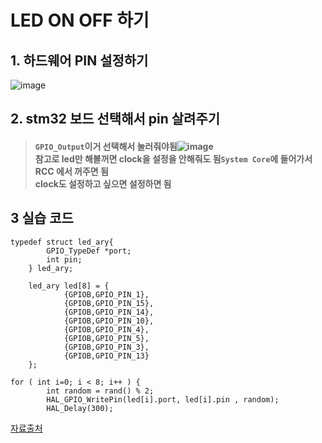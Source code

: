 # LED ON OFF 하기

## 1. 하드웨어 PIN 설정하기
![image](https://user-images.githubusercontent.com/80656700/186171668-ad28e30f-3660-4527-891a-6b0ec4a3e7f9.png)

## 2. stm32 보드 선택해서 pin 살려주기
> #### `GPIO_Output`이거 선택해서 눌러줘야됨![image](https://user-images.githubusercontent.com/80656700/186172728-1c658659-babd-4f79-b8b1-1eb948cfd2de.png)<br>참고로 led만 해볼꺼면 clock을 설정을 안해줘도 됨`System Core`에 들어가서 RCC 에서 꺼주면 됨<br>clock도 설정하고 싶으면 설정하면 됨
## 3 실습 코드
```
typedef struct led_ary{
		GPIO_TypeDef *port;
		int pin;
	} led_ary;

	led_ary led[8] = {
			{GPIOB,GPIO_PIN_1},
			{GPIOB,GPIO_PIN_15},
			{GPIOB,GPIO_PIN_14},
			{GPIOB,GPIO_PIN_10},
			{GPIOB,GPIO_PIN_4},
			{GPIOB,GPIO_PIN_5},
			{GPIOB,GPIO_PIN_3},
			{GPIOB,GPIO_PIN_13}
	};
```

```
for ( int i=0; i < 8; i++ ) {
		int random = rand() % 2;
		HAL_GPIO_WritePin(led[i].port, led[i].pin , random);
		HAL_Delay(300);
```
<a href="https://docs.zephyrproject.org/3.1.0/boards/arm/nucleo_l452re/doc/index.html">자료출처</a>
